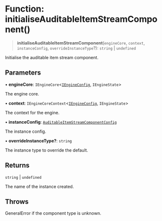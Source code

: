 # Function: initialiseAuditableItemStreamComponent()

> **initialiseAuditableItemStreamComponent**(`engineCore`, `context`, `instanceConfig`, `overrideInstanceType`?): `string` \| `undefined`

Initialise the auditable item stream component.

## Parameters

• **engineCore**: `IEngineCore`\<[`IEngineConfig`](../interfaces/IEngineConfig.md), `IEngineState`\>

The engine core.

• **context**: `IEngineCoreContext`\<[`IEngineConfig`](../interfaces/IEngineConfig.md), `IEngineState`\>

The context for the engine.

• **instanceConfig**: [`AuditableItemStreamComponentConfig`](../type-aliases/AuditableItemStreamComponentConfig.md)

The instance config.

• **overrideInstanceType?**: `string`

The instance type to override the default.

## Returns

`string` \| `undefined`

The name of the instance created.

## Throws

GeneralError if the component type is unknown.
